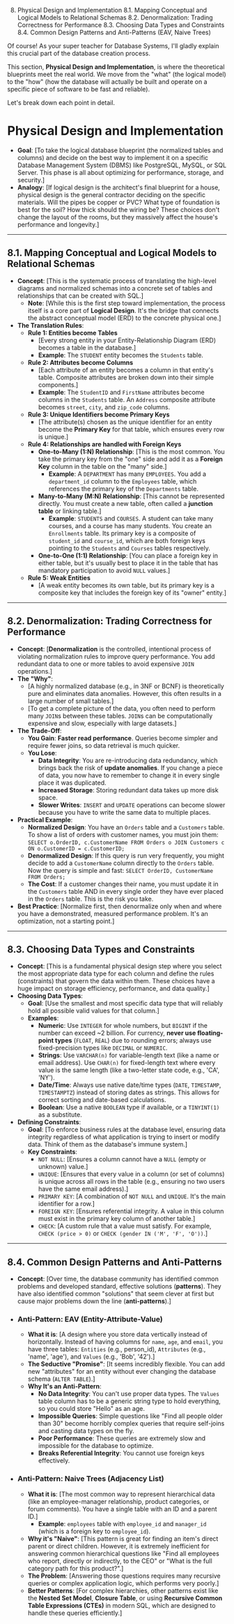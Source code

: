 8. Physical Design and Implementation
8.1. Mapping Conceptual and Logical Models to Relational Schemas
8.2. Denormalization: Trading Correctness for Performance
8.3. Choosing Data Types and Constraints
8.4. Common Design Patterns and Anti-Patterns (EAV, Naive Trees)



Of course! As your super teacher for Database Systems, I'll gladly explain this crucial part of the database creation process.

This section, **Physical Design and Implementation**, is where the theoretical blueprints meet the real world. We move from the "what" (the logical model) to the "how" (how the database will actually be built and operate on a specific piece of software to be fast and reliable).

Let's break down each point in detail.

# Physical Design and Implementation

*   **Goal**: [To take the logical database blueprint (the normalized tables and columns) and decide on the best way to implement it on a specific Database Management System (DBMS) like PostgreSQL, MySQL, or SQL Server. This phase is all about optimizing for performance, storage, and security.]
*   **Analogy**: [If logical design is the architect's final blueprint for a house, physical design is the general contractor deciding on the specific materials. Will the pipes be copper or PVC? What type of foundation is best for the soil? How thick should the wiring be? These choices don't change the layout of the rooms, but they massively affect the house's performance and longevity.]

---

## 8.1. Mapping Conceptual and Logical Models to Relational Schemas

*   **Concept**: [This is the systematic process of translating the high-level diagrams and normalized schemas into a concrete set of tables and relationships that can be created with SQL.]
    *   **Note**: [While this is the first step toward implementation, the process itself is a core part of **Logical Design**. It's the bridge that connects the abstract conceptual model (ERD) to the concrete physical one.]
*   **The Translation Rules**:
    *   **Rule 1: Entities become Tables**
        *   [Every strong entity in your Entity-Relationship Diagram (ERD) becomes a table in the database.]
        *   **Example**: The `STUDENT` entity becomes the `Students` table.
    *   **Rule 2: Attributes become Columns**
        *   [Each attribute of an entity becomes a column in that entity's table. Composite attributes are broken down into their simple components.]
        *   **Example**: The `StudentID` and `FirstName` attributes become columns in the `Students` table. An `Address` composite attribute becomes `street`, `city`, and `zip_code` columns.
    *   **Rule 3: Unique Identifiers become Primary Keys**
        *   [The attribute(s) chosen as the unique identifier for an entity become the **Primary Key** for that table, which ensures every row is unique.]
    *   **Rule 4: Relationships are handled with Foreign Keys**
        *   **One-to-Many (1:N) Relationship**: [This is the most common. You take the primary key from the "one" side and add it as a **Foreign Key** column in the table on the "many" side.]
            *   **Example**: A `DEPARTMENT` has many `EMPLOYEES`. You add a `department_id` column to the `Employees` table, which references the primary key of the `Departments` table.
        *   **Many-to-Many (M:N) Relationship**: [This cannot be represented directly. You must create a new table, often called a **junction table** or linking table.]
            *   **Example**: `STUDENTS` and `COURSES`. A student can take many courses, and a course has many students. You create an `Enrollments` table. Its primary key is a composite of `student_id` and `course_id`, which are both foreign keys pointing to the `Students` and `Courses` tables respectively.
        *   **One-to-One (1:1) Relationship**: [You can place a foreign key in either table, but it's usually best to place it in the table that has mandatory participation to avoid `NULL` values.]
    *   **Rule 5: Weak Entities**
        *   [A weak entity becomes its own table, but its primary key is a composite key that includes the foreign key of its "owner" entity.]

---

## 8.2. Denormalization: Trading Correctness for Performance

*   **Concept**: [**Denormalization** is the controlled, intentional process of violating normalization rules to improve query performance. You add redundant data to one or more tables to avoid expensive `JOIN` operations.]
*   **The "Why"**:
    *   [A highly normalized database (e.g., in 3NF or BCNF) is theoretically pure and eliminates data anomalies. However, this often results in a large number of small tables.]
    *   [To get a complete picture of the data, you often need to perform many `JOIN`s between these tables. `JOIN`s can be computationally expensive and slow, especially with large datasets.]
*   **The Trade-Off**:
    *   **You Gain**: **Faster read performance**. Queries become simpler and require fewer joins, so data retrieval is much quicker.
    *   **You Lose**:
        *   **Data Integrity**: You are re-introducing data redundancy, which brings back the risk of **update anomalies**. If you change a piece of data, you now have to remember to change it in every single place it was duplicated.
        *   **Increased Storage**: Storing redundant data takes up more disk space.
        *   **Slower Writes**: `INSERT` and `UPDATE` operations can become slower because you have to write the same data to multiple places.
*   **Practical Example**:
    *   **Normalized Design**: You have an `Orders` table and a `Customers` table. To show a list of orders with customer names, you must join them: `SELECT o.OrderID, c.CustomerName FROM Orders o JOIN Customers c ON o.CustomerID = c.CustomerID;`
    *   **Denormalized Design**: If this query is run very frequently, you might decide to add a `CustomerName` column directly to the `Orders` table. Now the query is simple and fast: `SELECT OrderID, CustomerName FROM Orders;`
    *   **The Cost**: If a customer changes their name, you must update it in the `Customers` table AND in every single order they have ever placed in the `Orders` table. This is the risk you take.
*   **Best Practice**: [Normalize first, then denormalize only when and where you have a demonstrated, measured performance problem. It's an optimization, not a starting point.]

---

## 8.3. Choosing Data Types and Constraints

*   **Concept**: [This is a fundamental physical design step where you select the most appropriate data type for each column and define the rules (constraints) that govern the data within them. These choices have a huge impact on storage efficiency, performance, and data quality.]
*   **Choosing Data Types**:
    *   **Goal**: [Use the smallest and most specific data type that will reliably hold all possible valid values for that column.]
    *   **Examples**:
        *   **Numeric**: Use `INTEGER` for whole numbers, but `BIGINT` if the number can exceed ~2 billion. For currency, **never use floating-point types** (`FLOAT`, `REAL`) due to rounding errors; always use fixed-precision types like `DECIMAL` or `NUMERIC`.
        *   **Strings**: Use `VARCHAR(n)` for variable-length text (like a name or email address). Use `CHAR(n)` for fixed-length text where every value is the same length (like a two-letter state code, e.g., 'CA', 'NY').
        *   **Date/Time**: Always use native date/time types (`DATE`, `TIMESTAMP`, `TIMESTAMPTZ`) instead of storing dates as strings. This allows for correct sorting and date-based calculations.
        *   **Boolean**: Use a native `BOOLEAN` type if available, or a `TINYINT(1)` as a substitute.
*   **Defining Constraints**:
    *   **Goal**: [To enforce business rules at the database level, ensuring data integrity regardless of what application is trying to insert or modify data. Think of them as the database's immune system.]
    *   **Key Constraints**:
        *   `NOT NULL`: [Ensures a column cannot have a `NULL` (empty or unknown) value.]
        *   `UNIQUE`: [Ensures that every value in a column (or set of columns) is unique across all rows in the table (e.g., ensuring no two users have the same email address).]
        *   `PRIMARY KEY`: [A combination of `NOT NULL` and `UNIQUE`. It's the main identifier for a row.]
        *   `FOREIGN KEY`: [Ensures referential integrity. A value in this column must exist in the primary key column of another table.]
        *   `CHECK`: [A custom rule that a value must satisfy. For example, `CHECK (price > 0)` or `CHECK (gender IN ('M', 'F', 'O'))`.]

---

## 8.4. Common Design Patterns and Anti-Patterns

*   **Concept**: [Over time, the database community has identified common problems and developed standard, effective solutions (**patterns**). They have also identified common "solutions" that seem clever at first but cause major problems down the line (**anti-patterns**).]
*   ### Anti-Pattern: EAV (Entity-Attribute-Value)
    *   **What it is**: [A design where you store data vertically instead of horizontally. Instead of having columns for `name`, `age`, and `email`, you have three tables: `Entities` (e.g., person_id), `Attributes` (e.g., 'name', 'age'), and `Values` (e.g., 'Bob', '42').]
    *   **The Seductive "Promise"**: [It seems incredibly flexible. You can add new "attributes" for an entity without ever changing the database schema (`ALTER TABLE`).]
    *   **Why It's an Anti-Pattern**:
        *   **No Data Integrity**: You can't use proper data types. The `Values` table column has to be a generic string type to hold everything, so you could store "Hello" as an age.
        *   **Impossible Queries**: Simple questions like "Find all people older than 30" become horribly complex queries that require self-joins and casting data types on the fly.
        *   **Poor Performance**: These queries are extremely slow and impossible for the database to optimize.
        *   **Breaks Referential Integrity**: You cannot use foreign keys effectively.
*   ### Anti-Pattern: Naive Trees (Adjacency List)
    *   **What it is**: [The most common way to represent hierarchical data (like an employee-manager relationship, product categories, or forum comments). You have a single table with an ID and a parent ID.]
        *   **Example**: `employees` table with `employee_id` and `manager_id` (which is a foreign key to `employee_id`).
    *   **Why it's "Naive"**: [This pattern is great for finding an item's direct parent or direct children. However, it is extremely inefficient for answering common hierarchical questions like "Find all employees who report, directly or indirectly, to the CEO" or "What is the full category path for this product?".]
    *   **The Problem**: [Answering those questions requires many recursive queries or complex application logic, which performs very poorly.]
    *   **Better Patterns**: [For complex hierarchies, other patterns exist like the **Nested Set Model**, **Closure Table**, or using **Recursive Common Table Expressions (CTEs)** in modern SQL, which are designed to handle these queries efficiently.]